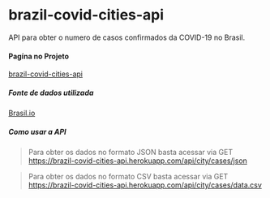 # brazil-covid-cities-api
API para obter o numero de casos confirmados da COVID-19 no Brasil.

#### Pagína no Projeto
[brazil-covid-cities-api](https://brazil-covid-cities-api.herokuapp.com/)

##### Fonte de dados utilizada
[Brasil.io](https://brasil.io/dataset/covid19/caso)

##### Como usar a API

 > Para obter os dados no formato JSON basta acessar via GET https://brazil-covid-cities-api.herokuapp.com/api/city/cases/json

 > Para obter os dados no formato CSV basta acessar via GET https://brazil-covid-cities-api.herokuapp.com/api/city/cases/data.csv
